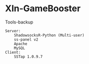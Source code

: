 # XIn-GameBooster

Tools-backup

	Server:
		ShadowsocksR-Python (Multi-user)
		ss-panel v2 
		Apache
		MySQL
	Client:
		SSTap 1.0.9.7
